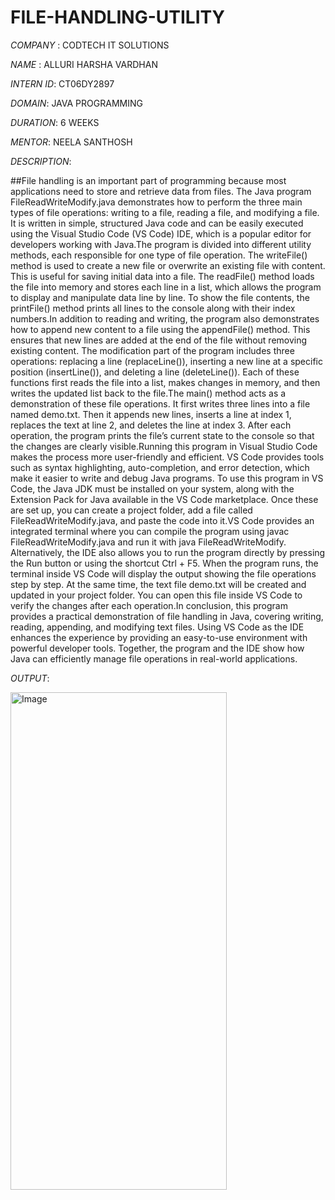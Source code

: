 # FILE-HANDLING-UTILITY

*COMPANY* : CODTECH IT SOLUTIONS

*NAME* : ALLURI HARSHA VARDHAN

*INTERN ID*: CT06DY2897

*DOMAIN*: JAVA PROGRAMMING

*DURATION*: 6 WEEKS

*MENTOR*: NEELA SANTHOSH

*DESCRIPTION*:

##File handling is an important part of programming because most applications need to store and retrieve data from files. The Java program FileReadWriteModify.java demonstrates how to perform the three main types of file operations: writing to a file, reading a file, and modifying a file. It is written in simple, structured Java code and can be easily executed using the Visual Studio Code (VS Code) IDE, which is a popular editor for developers working with Java.The program is divided into different utility methods, each responsible for one type of file operation. The writeFile() method is used to create a new file or overwrite an existing file with content. This is useful for saving initial data into a file. The readFile() method loads the file into memory and stores each line in a list, which allows the program to display and manipulate data line by line. To show the file contents, the printFile() method prints all lines to the console along with their index numbers.In addition to reading and writing, the program also demonstrates how to append new content to a file using the appendFile() method. This ensures that new lines are added at the end of the file without removing existing content. The modification part of the program includes three operations: replacing a line (replaceLine()), inserting a new line at a specific position (insertLine()), and deleting a line (deleteLine()). Each of these functions first reads the file into a list, makes changes in memory, and then writes the updated list back to the file.The main() method acts as a demonstration of these file operations. It first writes three lines into a file named demo.txt. Then it appends new lines, inserts a line at index 1, replaces the text at line 2, and deletes the line at index 3. After each operation, the program prints the file’s current state to the console so that the changes are clearly visible.Running this program in Visual Studio Code makes the process more user-friendly and efficient. VS Code provides tools such as syntax highlighting, auto-completion, and error detection, which make it easier to write and debug Java programs. To use this program in VS Code, the Java JDK must be installed on your system, along with the Extension Pack for Java available in the VS Code marketplace. Once these are set up, you can create a project folder, add a file called FileReadWriteModify.java, and paste the code into it.VS Code provides an integrated terminal where you can compile the program using javac FileReadWriteModify.java and run it with java FileReadWriteModify. Alternatively, the IDE also allows you to run the program directly by pressing the Run button or using the shortcut Ctrl + F5. When the program runs, the terminal inside VS Code will display the output showing the file operations step by step. At the same time, the text file demo.txt will be created and updated in your project folder. You can open this file inside VS Code to verify the changes after each operation.In conclusion, this program provides a practical demonstration of file handling in Java, covering writing, reading, appending, and modifying text files. Using VS Code as the IDE enhances the experience by providing an easy-to-use environment with powerful developer tools. Together, the program and the IDE show how Java can efficiently manage file operations in real-world applications.

*OUTPUT*:

<img width="346" height="796" alt="Image" src="https://github.com/user-attachments/assets/7de2f6ec-11b9-466d-b26b-289f2d9e1277" />



